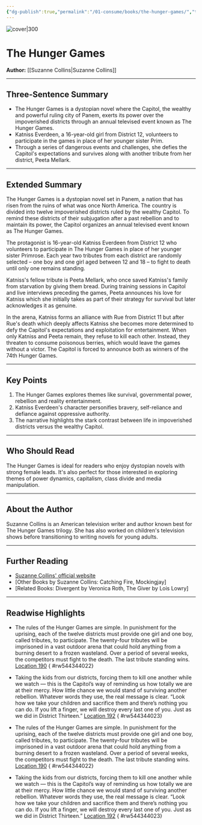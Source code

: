 ```yaml
---
{"dg-publish":true,"permalink":"/01-consume/books/the-hunger-games/","title":"The Hunger Games","tags":["survival","government","power","rebellion","bravery","self-reliance","oppression","defiance","authority"]}
---
```



![cover|300](http://books.google.com/books/content?id=_zSzAwAAQBAJ&printsec=frontcover&img=1&zoom=1&edge=curl&source=gbs_api)

# The Hunger Games
**Author:** [[Suzanne Collins\|Suzanne Collins]]

---

## Three-Sentence Summary
- The Hunger Games is a dystopian novel where the Capitol, the wealthy and powerful ruling city of Panem, exerts its power over the impoverished districts through an annual televised event known as The Hunger Games.
- Katniss Everdeen, a 16-year-old girl from District 12, volunteers to participate in the games in place of her younger sister Prim. 
- Through a series of dangerous events and challenges, she defies the Capitol's expectations and survives along with another tribute from her district, Peeta Mellark.

---

## Extended Summary
The Hunger Games is a dystopian novel set in Panem, a nation that has risen from the ruins of what was once North America. The country is divided into twelve impoverished districts ruled by the wealthy Capitol. To remind these districts of their subjugation after a past rebellion and to maintain its power, the Capitol organizes an annual televised event known as The Hunger Games. 

The protagonist is 16-year-old Katniss Everdeen from District 12 who volunteers to participate in The Hunger Games in place of her younger sister Primrose. Each year two tributes from each district are randomly selected – one boy and one girl aged between 12 and 18 – to fight to death until only one remains standing.

Katniss's fellow tribute is Peeta Mellark, who once saved Katniss's family from starvation by giving them bread. During training sessions in Capitol and live interviews preceding the games, Peeta announces his love for Katniss which she initially takes as part of their strategy for survival but later acknowledges it as genuine.

In the arena, Katniss forms an alliance with Rue from District 11 but after Rue's death which deeply affects Katniss she becomes more determined to defy the Capitol's expectations and exploitation for entertainment. When only Katniss and Peeta remain, they refuse to kill each other. Instead, they threaten to consume poisonous berries, which would leave the games without a victor. The Capitol is forced to announce both as winners of the 74th Hunger Games.

---

## Key Points
1. The Hunger Games explores themes like survival, governmental power, rebellion and reality entertainment.
2. Katniss Everdeen's character personifies bravery, self-reliance and defiance against oppressive authority.
3. The narrative highlights the stark contrast between life in impoverished districts versus the wealthy Capitol.

---

## Who Should Read
The Hunger Games is ideal for readers who enjoy dystopian novels with strong female leads. It's also perfect for those interested in exploring themes of power dynamics, capitalism, class divide and media manipulation.

---

## About the Author
Suzanne Collins is an American television writer and author known best for The Hunger Games trilogy. She has also worked on children's television shows before transitioning to writing novels for young adults.

---

## Further Reading
- [Suzanne Collins' official website](http://www.suzannecollinsbooks.com/)
- [Other Books by Suzanne Collins: Catching Fire, Mockingjay]
- [Related Books: Divergent by Veronica Roth, The Giver by Lois Lowry]
---

## Readwise Highlights

- The rules of the Hunger Games are simple. In punishment for the uprising, each of the twelve districts must provide one girl and one boy, called tributes, to participate. The twenty-four tributes will be imprisoned in a vast outdoor arena that could hold anything from a burning desert to a frozen wasteland. Over a period of several weeks, the competitors must fight to the death. The last tribute standing wins. [Location 190](https://readwise.io/open/544344022)
{ #rw544344022}


- Taking the kids from our districts, forcing them to kill one another while we watch — this is the Capitol’s way of reminding us how totally we are at their mercy. How little chance we would stand of surviving another rebellion. Whatever words they use, the real message is clear. “Look how we take your children and sacrifice them and there’s nothing you can do. If you lift a finger, we will destroy every last one of you. Just as we did in District Thirteen.” [Location 192](https://readwise.io/open/544344023)
{ #rw544344023}


- The rules of the Hunger Games are simple. In punishment for the uprising, each of the twelve districts must provide one girl and one boy, called tributes, to participate. The twenty-four tributes will be imprisoned in a vast outdoor arena that could hold anything from a burning desert to a frozen wasteland. Over a period of several weeks, the competitors must fight to the death. The last tribute standing wins. [Location 190](https://readwise.io/open/544344022)
{ #rw544344022}


- Taking the kids from our districts, forcing them to kill one another while we watch — this is the Capitol’s way of reminding us how totally we are at their mercy. How little chance we would stand of surviving another rebellion. Whatever words they use, the real message is clear. “Look how we take your children and sacrifice them and there’s nothing you can do. If you lift a finger, we will destroy every last one of you. Just as we did in District Thirteen.” [Location 192](https://readwise.io/open/544344023)
{ #rw544344023}


